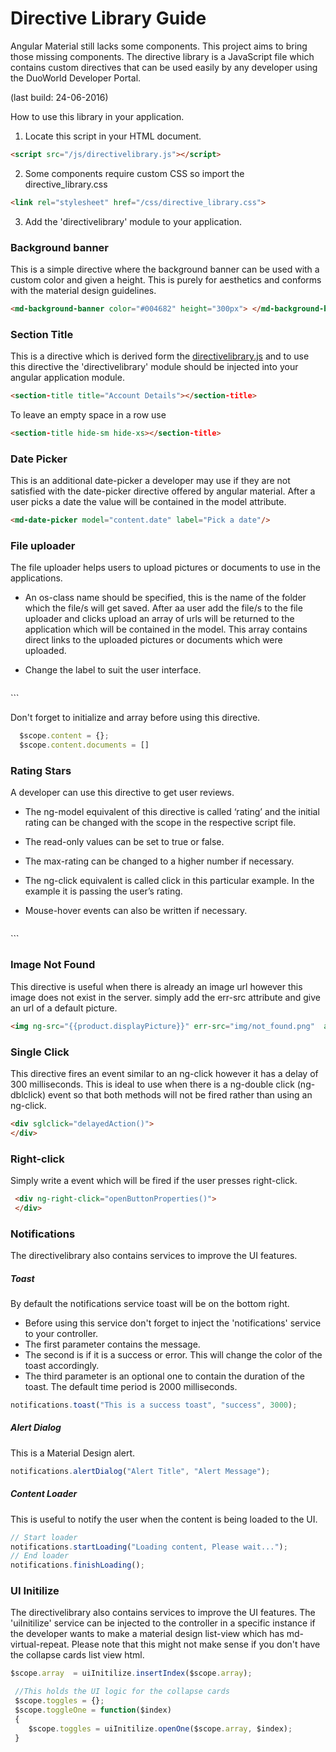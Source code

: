 # Directive Library Guide

 Angular Material still lacks some components. This project aims to bring those missing components. The directive library is a JavaScript file which contains custom directives that can be used easily by any developer using the DuoWorld Developer Portal. 
 
(last build: 24-06-2016)


How to use this library in your application.
1.	Locate this script in your HTML document.
```html
<script src="/js/directivelibrary.js"></script>
```
2.	Some components require custom CSS so import the directive_library.css
```html 
<link rel="stylesheet" href="/css/directive_library.css">
```
3.	Add the 'directivelibrary' module to your application.

  ### Background banner
 This is a simple directive where the background banner can be used with a custom color and given a height. This is purely for aesthetics and conforms with the material design guidelines. 
  ```html
  <md-background-banner color="#004682" height="300px"> </md-background-banner>
  ```
  ### Section Title
  
  This is a directive which is derived form the  [directivelibrary.js](http://duoworld.com/js/directivelibrary.js) and to use this directive the 'directivelibrary' module should be injected into your angular application module.
  
```html
<section-title title="Account Details"></section-title>
```
To leave an empty space in a row use
```html
<section-title hide-sm hide-xs></section-title>
```

  ### Date Picker
  
  This is an additional date-picker a developer may use if they are not satisfied with the  date-picker directive offered by angular material. After a user picks a date the value will be contained in the model attribute.
  
  ```html
  <md-date-picker model="content.date" label="Pick a date"/>
  ```

### File uploader

The file uploader helps users to upload pictures or documents to use in the applications. 
* An os-class name should be specified, this is the name of the folder which the file/s will get saved. After aa user add the file/s to the file uploader and clicks upload an array of urls will be returned to the application which will be contained in the model. This array contains direct links to the uploaded pictures or documents which were uploaded.

* Change the label to suit the user interface.


  ```html
<file-up-loader os-class="testupload" label="Add here" model="content.documents" class="md-block" flex-gt-sm>
</file-up-loader>
  ```
  
  Don't forget to initialize and array before using this directive.
  ```js
    $scope.content = {};
    $scope.content.documents = []
  ```
  
  ### Rating Stars
  
  A developer can use this directive to get user reviews.
  
* The ng-model equivalent of this directive is called ‘rating’ and the initial rating can be changed with the scope in the respective script file. 
* The read-only values can be set to true or false. 
* The max-rating can be changed to a higher number if necessary. 
* The ng-click equivalent is called click in this particular example. In the example it is passing the user’s rating.
* Mouse-hover events can also be written if necessary.


  ```html
<div star-rating rating="starRating1" read-only="false" max-rating="5" click="click1(param)" mouse-hover="mouseHover1(param)" mouse-leave="mouseLeave1(param)">
</div>
  ```
  
  
### Image Not Found

This directive is useful when there is already an image url however this image does not exist in the server. simply add the err-src attribute and give an url of a  default picture.

 ```html
<img ng-src="{{product.displayPicture}}" err-src="img/not_found.png"  alt=""/>
 ```
 
 ### Single Click
 
 This directive fires an event similar to an ng-click however it has a delay of 300 milliseconds. This is ideal to use when there is a ng-double click (ng-dblclick) event so that both methods will not be fired rather than using an ng-click.
 
  ```html
<div sglclick="delayedAction()">
</div>
 ```
 
 ### Right-click
 
 Simply write a event which will be fired if the user presses right-click.
```html
 <div ng-right-click="openButtonProperties()">
 </div>
```

### Notifications
The directivelibrary also contains services to improve the UI features.
##### Toast
By default the notifications service toast will be on the bottom right.

* Before using this service don't forget to inject the 'notifications' service to your controller.
* The first parameter contains the message.
* The second is if it is a success or error. This will change the color of the toast accordingly. 
* The third parameter is an optional one to contain the duration of the toast. The default time period is 2000 milliseconds.

 ```js
 notifications.toast("This is a success toast", "success", 3000);
 ```
 ##### Alert Dialog
 
 This is a Material Design alert.
  ```js
 notifications.alertDialog("Alert Title", "Alert Message");
 ```
 
  ##### Content Loader
  
This is useful to notify the user when the content is being loaded to the UI.
```js
// Start loader
notifications.startLoading("Loading content, Please wait...");
// End loader
notifications.finishLoading();
 ```
 
 ### UI Initilize
The directivelibrary also contains services to improve the UI features. The 'uiInitilize' service can be injected to the controller in a specific instance if the developer wants to make a material design list-view which has md-virtual-repeat. Please note that this might not make sense if you don't have the collapse cards list view html.

```js
$scope.array  = uiInitilize.insertIndex($scope.array);

 //This holds the UI logic for the collapse cards
 $scope.toggles = {};
 $scope.toggleOne = function($index)
 {	
	$scope.toggles = uiInitilize.openOne($scope.array, $index);
 }
```

 
 
  
 
  
  
